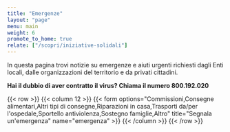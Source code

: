 ```yaml
---
title: "Emergenze"
layout: "page"
menu: main
weight: 6
promote_to_home: true
relate: ["/scopri/iniziative-solidali"]
---
```


In questa pagina trovi notizie su emergenze e aiuti urgenti richiesti dagli Enti locali, dalle organizzazioni del territorio e da privati cittadini.

**Hai il dubbio di aver contratto il virus? Chiama il numero 800.192.020**

{{< row >}}
    {{< column 12 >}}
        {{< form options="Commissioni,Consegne alimentari,Altri tipi di consegne,Riparazioni in casa,Trasporti da/per l\'ospedale,Sportello antiviolenza,Sostegno famiglie,Altro" title="Segnala un'emergenza" name="emergenza" >}}
    {{< /column >}}
{{< /row >}}
